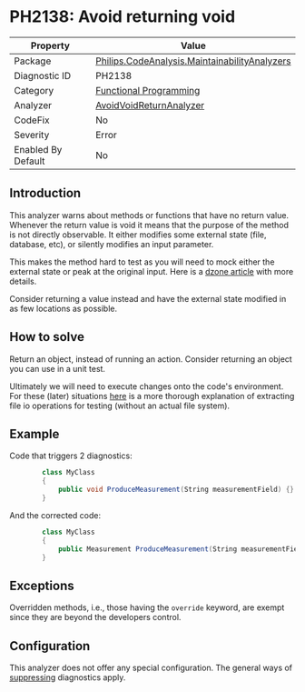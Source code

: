 # PH2138: Avoid returning void

| Property | Value  |
|--|--|
| Package | [Philips.CodeAnalysis.MaintainabilityAnalyzers](https://www.nuget.org/packages/Philips.CodeAnalysis.MaintainabilityAnalyzers) |
| Diagnostic ID | PH2138 |
| Category  | [Functional Programming](../FunctionalProgramming.md) |
| Analyzer | [AvoidVoidReturnAnalyzer](https://github.com/philips-software/roslyn-analyzers/blob/main/Philips.CodeAnalysis.MaintainabilityAnalyzers/Cardinality/AvoidVoidReturnAnalyzer.cs)
| CodeFix  | No |
| Severity | Error |
| Enabled By Default | No |

## Introduction

This analyzer warns about methods or functions that have no return value. Whenever the return value is void it means that the purpose of the method is not directly observable. It either modifies some external state (file, database, etc), or silently modifies an input parameter.

This makes the method hard to test as you will need to mock either the external state or peak at the original input. Here is a [dzone article](https://dzone.com/articles/void-methods-considered-anti-pattern) with more details.

Consider returning a value instead and have the external state modified in as few locations as possible.

## How to solve

Return an object, instead of running an action. Consider returning an object you can use in a unit test.

Ultimately we will need to execute changes onto the code's environment. For these (later) situations
[here](https://github.com/louthy/language-ext/wiki/How-to-deal-with-side-effects#building-a-test-runtime) is a more thorough explanation of extracting file io operations for testing (without an actual file system).

## Example

Code that triggers 2 diagnostics:
``` cs
        class MyClass
        {
            public void ProduceMeasurement(String measurementField) {}
        }
```

And the corrected code:
``` cs
        class MyClass
        {
            public Measurement ProduceMeasurement(String measurementField) {}
        }
```

## Exceptions

Overridden methods, i.e., those having the `override` keyword, are exempt since they are beyond the developers control.

## Configuration

This analyzer does not offer any special configuration. The general ways of [suppressing](https://learn.microsoft.com/en-us/dotnet/fundamentals/code-analysis/suppress-warnings) diagnostics apply.
